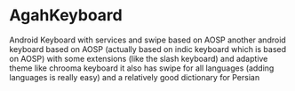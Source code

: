 # AgahKeyboard
Android Keyboard with services and swipe based on AOSP
another android keyboard based on AOSP (actually based on indic keyboard which is based on AOSP) with some extensions (like the slash keyboard) and adaptive theme like chrooma keyboard
it also has swipe for all languages (adding languages is really easy) and a relatively good dictionary for Persian
